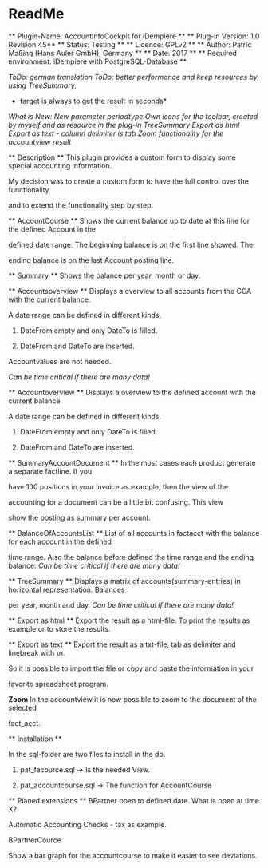 # ReadMe #

** Plugin-Name: AccountInfoCockpit for iDempiere **
** Plug-in Version: 1.0 Revision 45**
** Status: Testing **
** Licence: GPLv2 **
** Author: Patric Maßing (Hans Auler GmbH), Germany **
** Date: 2017 **
** Required environment: iDempiere with PostgreSQL-Database **


*ToDo: german translation*
*ToDo: better performance and keep resources by using TreeSummary,*
* target is always to get the result in seconds*

*What is New:* 
*New parameter periodtype*
*Own icons for the toolbar, created by myself and as resource in the plug-in*
*TreeSummary*
*Export as html*
*Export as text - column delimiter is tab*
*Zoom functionality for the accountview result*


** Description **
This plugin provides a custom form to display some special accounting information.

My decision was to create a custom form to have the full control over the functionality

and to extend the functionality step by step.
 
  
** AccountCourse **
Shows the current balance up to date at this line for the defined Account in the

defined date range. The beginning balance is on the first line showed. The 

ending balance is on the last Account posting line.


** Summary **
Shows the balance per year, month or day.


** Accountsoverview **
Displays a overview to all accounts from the COA with the current balance.

A date range can be defined in different kinds.

1. DateFrom empty and only DateTo is filled.

2. DateFrom and DateTo are inserted.

Accountvalues are not needed.

*Can be time critical if there are many data!*
 

** Accountoverview **
Displays a overview to the defined account with the current balance.

A date range can be defined in different kinds.

1. DateFrom empty and only DateTo is filled.

2. DateFrom and DateTo are inserted.



** SummaryAccountDocument **
In the most cases each product generate a separate factline. If you

have 100 positions in your invoice as example, then the view of the 

accounting for a document can be a little bit confusing. This view 

show the posting as summary per account.




** BalanceOfAccountsList **
List of all accounts in factacct with the balance for each account in the defined

time range. Also the balance before defined the time range and the ending balance.
*Can be time critical if there are many data!*


** TreeSummary **
Displays a matrix of accounts(summary-entries) in horizontal representation. Balances 

per year, month and day.
*Can be time critical if there are many data!*


** Export as html **
Export the result as a html-file. To print the results as example or to store the results.


** Export as text **
Export the result as a txt-file, tab as delimiter and linebreak with \n.

So it is possible to import the file or copy and paste the information in your 

favorite spreadsheet program.


**Zoom**
In the accountview it is now possible to zoom to the document of the selected

fact_acct. 


** Installation **

In the sql-folder are two files to install in the db.

1. pat_facource.sql -> Is the needed View.

2. pat_accountcourse.sql -> The function for AccountCourse



** Planed extensions **
BPartner open to defined date. What is open at time X? 

Automatic Accounting Checks - tax as example.

BPartnerCource

Show a bar graph for the accountcourse to make it easier to see deviations.




 
